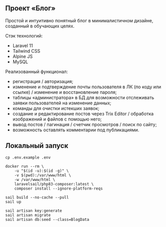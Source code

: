 ## Проект «Блог»

Простой и интуитивно понятный блог в минималистичном дизайне, созданный в обучающих целях.

Стэк технологий:
- Laravel 11
- Tailwind CSS
- Alpine JS
- MySQL

Реализованный функционал:
- регистрация / авторизация;
- изменение и подтверждение почты пользователя в ЛК (по коду или ссылке) / изменение и восстановление пароля;
- таблицы «администратора» в БД для возможности отслеживать заявки пользователей на изменение данных;
- команды для очистки истекших заявок;
- создание и редактирование постов через Trix Editor / обработка изображений и файлов с помощью него;
- вывод постов / пагинация / счетчик просмотров / поиск по сайту;
- возможность оставлять комментарии под публикациями.

## Локальный запуск 
```
cp .env.example .env

docker run --rm \
    -u "$(id -u):$(id -g)" \
    -v $(pwd):/var/www/html \
    -w /var/www/html \
    laravelsail/php83-composer:latest \
    composer install --ignore-platform-reqs

sail build --no-cache --pull
sail up 

sail artisan key:generate
sail artisan migrate
sail artisan db:seed --class=BlogData
```


